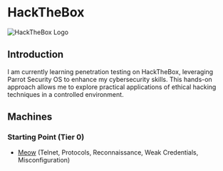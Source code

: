 # HackTheBox
![HackTheBox Logo](https://www.crest-approved.org/wp-content/uploads/2022/11/htb-header.png)

## Introduction

I am currently learning penetration testing on HackTheBox, leveraging Parrot Security OS to enhance my cybersecurity skills. This hands-on approach allows me to explore practical applications of ethical hacking techniques in a controlled environment.

## Machines
### Starting Point (Tier 0)
- [Meow](https://github.com/jcongmon/htb/tree/main/meow) (Telnet, Protocols, Reconnaissance, Weak Credentials, Misconfiguration)
